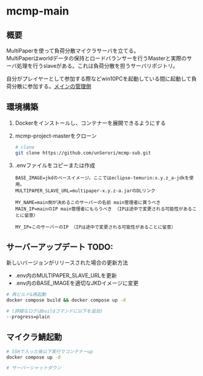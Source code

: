 # mcmp-main

## 概要

MultiPaperを使って負荷分散マイクラサーバを立てる。  
MultiPaperはworldデータの保持とロードバランサーを行うMasterと実際のサーバ処理を行うslaveがある。これは負荷分散を担うサーバリポジトリ。  

自分がプレイヤーとして参加する際などwin10PCを起動している間に起動して負荷分散に参加する。[メインの管理側](https://github.com/unSerori/mcmp-main)  

## 環境構築

1. Dockerをインストールし、コンテナーを展開できるようにする
2. mcmp-project-masterをクローン

    ```bash
    # clone
    git clone https://github.com/unSerori/mcmp-sub.git
    ```

3. .envファイルをコピーまたは作成

    ```env:.env TODO: 
    BASE_IMAGE=jkdのベースイメージ。ここではeclipse-temurin:x.y.z_a-jdkを使用。
    MULTIPAPER_SLAVE_URL=multipaper-x.y.z-a.jarのDLリンク
        
    MY_NAME=main側が決めるこのサーバーの名前 main管理者に貰うべき
    MAIN_IP=mainのIP main管理者にもらうべき （IPは途中で変更される可能性があることに留意）

    MY_IP=このサーバーのIP （IPは途中で変更される可能性があることに留意）
    ```

## サーバーアップデート TODO: 

新しいバージョンがリリースされた場合の更新方法

- .env内のMULTIPAPER_SLAVE_URLを更新
- .env内のBASE_IMAGEを適切なJKDイメージに変更

```bash
# 再ビルド&再起動
docker compose build && docker compose up -d

# (詳細なログはbuildコマンドに以下を追加)
--progress=plain
```

## マイクラ鯖起動

```bash
# SSHで入った後以下実行でコンテナーup
docker compose up -d

# サーバーシャットダウン
```
